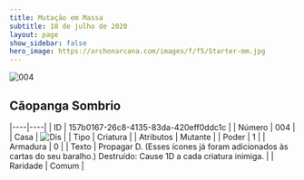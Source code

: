 ```yaml
---
title: Mutação em Massa
subtitle: 10 de julho de 2020
layout: page
show_sidebar: false
hero_image: https://archonarcana.com/images/f/f5/Starter-mm.jpg
---
```


![004](https://cdn.keyforgegame.com/media/card_front/pt/479_004_WHX48685GX3G_pt.png)

## Cãopanga Sombrio

|----|----|
| ID | 157b0167-26c8-4135-83da-420eff0ddc1c |
| Número | 004 |
| Casa | ![Dis](https://archonarcana.com/images/thumb/e/e8/Dis.png/22px-Dis.png "Dis") |
| Tipo | Criatura |
| Atributos | Mutante |
| Poder | 1 |
| Armadura | 0 |
| Texto | Propagar D. (Esses ícones já foram adicionados às cartas do seu baralho.)  Destruído: Cause 1D a cada criatura inimiga. |
| Raridade | Comum |

